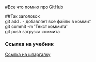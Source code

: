#Все что помню про GitHub

##Так заголовок  
git add . - добавляет все файлы в коммит  
git commit -m 'Текст коммита'  
git push загрузка коммита  
### Ссылка на учебник  
[Ссылка на шпаргалку](https://gist.github.com/fomvasss/8dd8cd7f88c67a4e3727f9d39224a84c#headers)